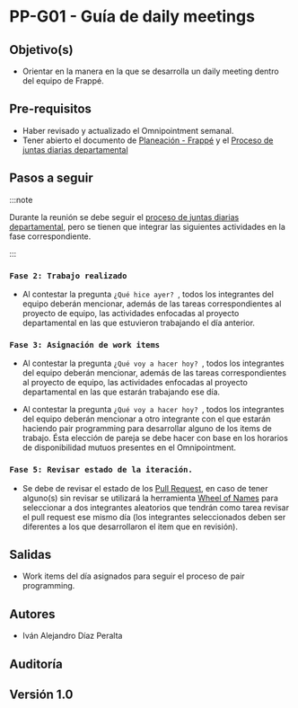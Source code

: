 # PP-G01 - Guía de daily meetings

## Objetivo(s)

- Orientar en la manera en la que se desarrolla un daily meeting dentro del equipo de Frappé.

## Pre-requisitos

- Haber revisado y actualizado el Omnipointment semanal.
- Tener abierto el documento de [Planeación - Frappé](https://docs.google.com/spreadsheets/d/1p8eNzn0IgJH-SGfaK-i6bGYGC0DOQpu-bQXMhOE0LYU/edit#gid=299758818) y el [Proceso de juntas diarias departamental](https://taro-it.github.io/docs/procesos/P07-proceso-juntas-diarias/)

## Pasos a seguir

:::note

Durante la reunión se debe seguir el [proceso de juntas diarias departamental](https://taro-it.github.io/docs/procesos/P07-proceso-juntas-diarias/), pero se tienen que  integrar las siguientes actividades en la fase correspondiente.

:::

### `Fase 2: Trabajo realizado`

- Al contestar la pregunta `¿Qué hice ayer? `, todos los integrantes del equipo deberán mencionar, además de las tareas correspondientes al proyecto de equipo, las actividades enfocadas al proyecto departamental en las que estuvieron trabajando el día anterior.

### `Fase 3: Asignación de work items`

- Al contestar la pregunta `¿Qué voy a hacer hoy? `, todos los integrantes del equipo deberán mencionar, además de las tareas correspondientes al proyecto de equipo, las actividades enfocadas al proyecto departamental en las que estarán trabajando ese día.

- Al contestar la pregunta `¿Qué voy a hacer hoy? `, todos los integrantes del equipo deberán mencionar a otro integrante con el que estarán haciendo pair programming para desarrollar alguno de los items de trabajo. Ésta elección de pareja se debe hacer con base en los horarios de disponibilidad mutuos presentes en el Omnipointment.

### `Fase 5: Revisar estado de la iteración.`

- Se debe de revisar el estado de los [Pull Request](https://github.com/Taro-IT/frappe/pulls), en caso de tener alguno(s) sin revisar se utilizará la herramienta [Wheel of Names](https://wheelofnames.com/) para seleccionar a dos integrantes aleatorios que tendrán como tarea revisar el pull request ese mismo día (los integrantes seleccionados deben ser diferentes a los que desarrollaron el item que en revisión).

## Salidas

- Work items del día asignados para seguir el proceso de pair programming.

## Autores



- Iván Alejandro Díaz Peralta

## Auditoría



## Versión 1.0
